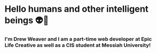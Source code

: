 # Hello humans and other intelligent beings 👽🤖

### I'm Drew Weaver and I am a part-time web developer at Epic Life Creative as well as a CIS student at Messiah University! 
